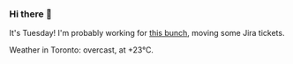 ### Hi there :wave:

It's Tuesday! I'm probably working for [this bunch](https://github.com/kohofinancial), moving some Jira tickets.

Weather in Toronto: overcast, at +23°C.
